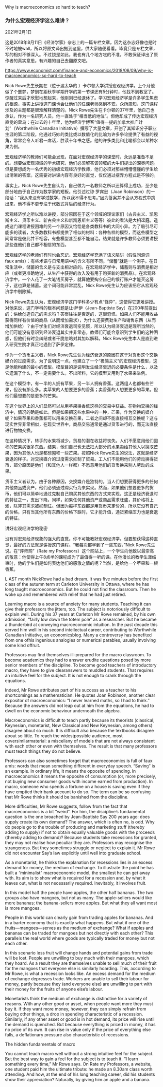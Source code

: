 Why is macroeconomics so hard to teach? 

### 为什么宏观经济学这么难讲？

2021年2月1日

这是2018年8月11日《经济学家》杂志上的一篇专栏文章。因为这杂志好像也是时不时地被wall，所以将原文译出搬到这里，供大家随便看看。毕竟只是专栏文章，写的相对不够深入。不过饶是如此，我也有几个地方吃的不准，不敢保证译出了原作者的真实意思，有兴趣的自己去翻原文吧。

https://www.economist.com/finance-and-economics/2018/08/09/why-is-macroeconomics-so-hard-to-teach

Nick Rowe先生长期在（位于渥太华的 ）卡尔顿大学讲授宏观经济学。上个月他做了个噩梦，梦到在距秋季学期开学的第一节课还有5分钟时，他找不到教室了。惊醒过来后才欣慰地想起来，他刚刚已经退休了。学习宏观经济学是许多学生焦虑的根源，事实上讲授这门课也会让他们的任课老师感到不安。众所周知，这门课程涉及的主题都是很难解释清楚的。Nick Rowe先生在卡尔顿的37年里，他自己也承认，作为一名研究人员，他一直处于“相当低的地位”。但他却成了传达宏观经济直觉的雷鸟：在过去的十年里，他为经济学博客“值得一提的加拿大推广计划”（Worthwhile Canadian Initiative）撰写了大量文章，开创了其知识分子职业生涯的第二阶段。他通过巧妙的类比或以数值化的比喻为许多争论提供了有益的视角，常常会令人听君一席话，胜读十年书之感。他的许多类比和比喻都会以某种水果为例。

宏观经济学的教师们可能会发现，在面对宏观经济学的课堂时，永远是准备不足的。想要做宏观领域的学术研究，他们必须解答该领域的大牛们提出的深奥问题。但是要想成为一名优秀的初级宏观经济学教师，他们必须对那些懵懵懂懂的学生给出清晰的答案。这需要对讲课内容有良好的直觉，仅仅通过摆弄方程式是不够的。

事实上，Nick Rowe先生自认为，自己做为一名教师之所以还算得上成功，至少是部分地由于自己作为数学家的短板。他引述过琼·罗宾逊（Joan Robinson）的一段话：“我从来没有学过数学，所以我不得不思考。”因为答案并不会从方程式中跳出来，他不得不更专注于代数式背后的经济行为。

宏观经济学之所以难以讲授，部分原因在于这个领域的理论家们（古典主义、凯恩斯主义、货币主义、新古典主义和新凯恩斯主义等等）彼此的看法是大相迳庭。造成这门课程讲授困难的另一个原因又恰恰是各类教科书的大同小异。为了吸引尽可能多的读者，大多数教科书都提供了相似的材料：各种各样的模型，而这些模型之间常常是彼此并不相容，有些模型甚至都不能自洽。结果就是许多教师必须要讲授那些连他们自己都不相信的东西。

宏观经济学的老师们有时也会忘记，宏观经济学充满了语义陷阱（假性同源词faux amis）：有些术语与日常用语中的含义有所不同。“储蓄”就是一个例子。在日常生活中，储蓄的含义是与支出相对应的。在宏观经济学中，储蓄则与消费是相对应（或者更准确地说，从生产中获得的收入没有用于购买新的消费品）。在宏观经济学中，一个人花了一大笔钱买房子，就算他要掏空自己的银行账户才能买这房子，这也算是储蓄。这个词可能非常混乱，Nick Rowe先生认为应该把它从宏观经济学中剔除掉。



Nick Rowe先生认为，宏观经济学这门学科多少有点“怪异”，这使得它更难讲授。对他来说，这门学科的根本问题是让·萨伊（Jean-Baptiste Say）在200年前提出的：供给创造自己的需求吗？答案往往是否定的，这很奇怪。如果人们不能用收益获得同样有价值的商品（从而增加需求），为什么还要费劲生产和销售东西（从而增加供给）？由于学生们对经济衰退司空见惯，所以认为经济衰退是理所当然的，他们可能没有意识到经济衰退其实并非常态。教师们可能会意识到学生们的这种困惑，但他们有时会纠结或者干脆忽略对其加以解释。Nick Rowe先生本人是直到进入研究生院才真正地遇到了萨伊定律。

作为一个货币主义者，Nick Rowe先生认为经济衰退的原因在这于对货币这个交换媒介的过度需求。为了说明这一点，他建立了一个“极简主义”的宏观经济模型，这是他能构建的最小的模型。模型目的是说明发生经济衰退的必要条件是什么，以及它遗漏了什么，不一定需要什么。不出所料，它的模型又用到了水果来举例。

在这个模型中，有一半的人拥有苹果，另一半人拥有香蕉。这两组人也都有些芒果，但没有那么多。卖苹果的人想要更多的香蕉；卖香蕉的人想要更多的苹果。但他们最想要的是更多的芒果。

在这个世界上的人们显然可以从用苹果换香蕉这样的交易中获益。在物物交换的经济中，情况的确是如此。但是如果把这些水果中的一种，芒果，作为交换的媒介呢？如果苹果和香蕉都可以用来交换芒果，二者之间却不能直接相互交换呢？这与现实世界非常相似，在现实世界中，商品交易通常是通过货币进行的，而无法直接进行物物交换。

在这种情况下，转手的水果将减少，贸易的潜在收益将丧失。人们不愿意用他们囤积的芒果买很多东西。结果，他们自己也无法把大部分的水果卖给其他人以换取芒果，因为其他人也是都想囤积一些芒果。按照Nick Rowe先生的说法，这就是经济衰退的样子。对交换媒介的过度需求抑制了贸易。工人们不能用他们的劳动换得货币，部分原因是他们（和其他人一样都）不愿意用他们的货币换来别人劳动的成果。

货币主义者认为，由于各种原因，交换媒介是独特的。当人们想要获得更多的任何其他商品或资产，他们必须通过购买行为来实现。然而，如果他们想要更多的货币，他们可以简单地通过克制自己购买其他东西的方式来实现，这正是经济衰退时的特征之一，支出下降。同样，如果任何其他资产或商品需求旺盛，其价格将上涨，除非其需求被抑制住。但因为每样东西都是用货币来定价的，所以它没有自己的价格。只有当其他所有东西的价格下跌时，它才能升值，通货紧缩压力也是衰退的特征。



讲好宏观经济学的秘密

没有对宏观经济现象的强大的直觉，你不可能教好宏观经济学。但要想获得这种直觉，最好的方法就是讲授这门课程。“我每次都学到了一些东西，”Nick Rowe先生说。在“评师网”（Rate my Professors）这个网站上，一个学生向他致以最崇高的敬意：他使得上午8点半的课程成为了最值得一听的课。在他漫长的教学生涯结束时，他的学生们是如何表达他们的感激之情的呢？当然，是给他一个苹果和一根香蕉。





L AST month NickRowe had a bad dream. It was five minutes before the first class of the autumn term at Carleton University in Ottawa, where he has long taught macroeconomics. But he could not find the classroom. Then he woke up and remembered with relief that he had just retired. 

Learning macro is a source of anxiety for many students. Teaching it can give their professors the jitters, too. The subject is notoriously difficult to explain well. During his 37 years at Carleton Mr Rowe remained, by his own admission, “fairly low down the totem pole” as a researcher. But he became a thunderbird at conveying macroeconomic intuition. In the past decade this served him well in his second intellectual career, contributing to Worthwhile Canadian Initiative, an economicsblog. Many a controversy has benefited from one ofhis ingenious analogies or numerical parables, usually involving some kind offruit. 

Professors may find themselves ill-prepared for the macro classroom. To become academics they had to answer erudite questions posed by more senior members of the discipline. To become good teachers of introductory macro, they have to give clearanswers to muddled students. That requires an intuitive feel for the subject. It is not enough to crank through the equations. 

Indeed, Mr Rowe attributes part of his success as a teacher to his shortcomings as a mathematician. He quotes Joan Robinson, another clear expositor of macroeconomics: “I never learned maths, so I had to think.” Because the answers did not leap out at him from the equations, he had to dwell on the economic behaviour underneath the algebra. 

Macroeconomics is difficult to teach partly because its theorists (classical, Keynesian, monetarist, New Classical and New Keynesian, among others) disagree about so much. It is difficult also because the textbooks disagree about so little. To reach the widestpossible audience, most coversimilarmaterial: a miscellany of models that are not always consistent with each other or even with themselves. The result is that many professors must teach things they do not believe.

Professors can also sometimes forget that macroeconomics is full of faux amis: words that mean something different in everyday speech. “Saving” is an example. In ordinary life, it means the opposite of spending. In macroeconomics it means the opposite of consumption (or, more precisely, not buying new consumer goods with income earned from production). In macro, someone who spends a fortune on a house is saving even if they have emptied their bank account to do so. The term can be so confusing that Mr Rowe thinks it should be banished from the discipline. 

More difficulties, Mr Rowe suggests, follow from the fact that macroeconomics is a bit “weird”. For him, the discipline’s fundamental question is the one broached by Jean-Baptiste Say 200 years ago: does supply create its own demand? The answer, which is often no, is odd. Why do people go to the trouble of producing and marketing stuff (thereby adding to supply)  if not to obtain equally valuable goods with the proceeds (thereby adding to demand)? Because students take recessions for granted, they may not realise how peculiar they are. Professors may recognise the strangeness. But they sometimes struggle or neglect to explain it. Mr Rowe did not encounter Say’s law explicitly until well into graduate school. 

As a monetarist, he thinks the explanation for recessions lies in an excess demand for money, the medium of exchange. To illustrate the point he has built a “minimalist” macroeconomic model, the smallest he can get away with. Its aim is to show what is required for a recession and, by what it leaves out, what is not necessarily required. Inevitably, it involves fruit. 

In this model half the people have apples, the other half bananas. The two groups also have mangoes, but not as many. The apple-sellers would like more bananas; the banana-sellers more apples. But what they all want most is more mangoes. 

People in this world can clearly gain from trading apples for bananas. And in a barter economy that is exactly what happens. But what if one of the fruits—mangoes—serves as the medium of exchange? What if apples and bananas can be traded for mangoes but not directly with each other? This parallels the real world where goods are typically traded for money but not each other. 

In this scenario less fruit will change hands and potential gains from trade will be lost. People are unwilling to buy much with their mangoes, which they hoard. As a result they are themselves unable to sell much of their fruit for the mangoes that everyone else is similarly hoarding. This, according to Mr Rowe, is what a recession looks like. An excess demand for the medium of exchange depresses trade. Workers are unable to sell their labour for money, partly because they (and everyone else) are unwilling to part with their money for the fruits of anyone else’s labour. 

Monetarists think the medium of exchange is distinctive for a variety of reasons. With any other good or asset, when people want more they must buy it. If they want more money, however, they can simply refrain from buying other things, a drop in spending characteristic of a recession. Similarly, if any other asset or good is in hot demand, its price will rise until the demand is quenched. But because everything is priced in money, it has no price of its own. It can rise in value only if the price of everything else falls, a deflationary pressure also characteristic of recessions. 

The hidden fundamentals of macro 

You cannot teach macro well without a strong intuitive feel for the subject. But the best way to gain a feel for the subject is to teach it. “I learn something every time,” Mr Rowe says. On Rate my Professors, a website, one student paid him the ultimate tribute: he made an 8.30am class worth attending. And how, at the end of his long teaching career, did his students show their appreciation? Naturally, by giving him an apple and a banana. 

